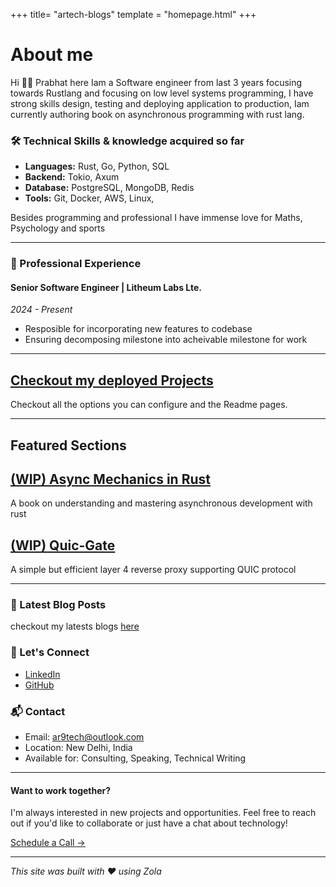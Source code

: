 +++
title= "artech-blogs"
template = "homepage.html"
+++

# About me
Hi 👋🏼 Prabhat here Iam a Software engineer from last 3 years focusing towards Rustlang and focusing on low level systems programming, I have strong skills design, testing and deploying application to production, Iam currently authoring book on asynchronous programming with rust lang.

### 🛠️ Technical Skills & knowledge acquired so far
- **Languages:** Rust, Go, Python, SQL
- **Backend:** Tokio, Axum
- **Database:** PostgreSQL, MongoDB, Redis
- **Tools:** Git, Docker, AWS, Linux, 

Besides programming and professional I have immense love for Maths, Psychology and sports 

---

### 💼 Professional Experience

#### Senior Software Engineer | Litheum Labs Lte.
*2024 - Present*
- Resposible for incorporating new features to codebase
- Ensuring decomposing milestone into acheivable milestone for work
---

## [Checkout my deployed Projects](/projects)  

Checkout all the options you can configure and the Readme pages.

---

## Featured Sections

<div class="cards">
    <div class="card">
        <div class="card-info">
            <h2 class="card-title"><a href="/books/async-mechanics">(WIP) Async Mechanics in Rust</a></h2>
            <p class="card-description">A book on understanding and mastering asynchronous development with rust</p>
        </div>
    </div>
    <div class="card">
        <div class="card-info">
            <h2 class="card-title"><a href="./tags/example/">(WIP) Quic-Gate</a></h2>
            <p class="card-description">A simple but efficient layer 4 reverse proxy supporting QUIC protocol</p>
        </div>
    </div>
</div>

---

### 📝 Latest Blog Posts
checkout my latests blogs [here](/posts)
### 🤝 Let's Connect
- [LinkedIn](#)
- [GitHub](#)

### 📬 Contact
- Email: ar9tech@outlook.com 
- Location: New Delhi, India
- Available for: Consulting, Speaking, Technical Writing

---

#### Want to work together?
I'm always interested in new projects and opportunities. Feel free to reach out if you'd like to collaborate or just have a chat about technology!

[Schedule a Call →](https://calendly.com/prabhat-spot/developers-connect)

---

*This site was built with ❤️ using Zola*